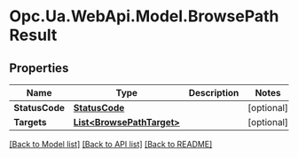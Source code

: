 # Opc.Ua.WebApi.Model.BrowsePathResult

## Properties

Name | Type | Description | Notes
------------ | ------------- | ------------- | -------------
**StatusCode** | [**StatusCode**](StatusCode.md) |  | [optional] 
**Targets** | [**List&lt;BrowsePathTarget&gt;**](BrowsePathTarget.md) |  | [optional] 

[[Back to Model list]](../README.md#documentation-for-models) [[Back to API list]](../README.md#documentation-for-api-endpoints) [[Back to README]](../README.md)

